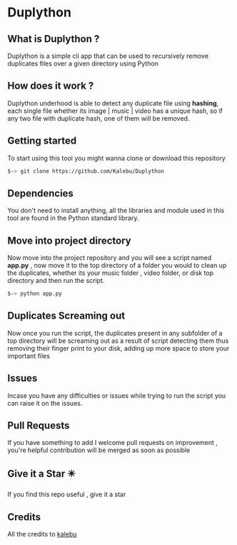 # Duplython

What is Duplython ?
-------------------

Duplython is a simple cli app that can be used to recursively remove duplicates files over a given directory using Python


How does it work ?
--------------------
Duplython underhood is able to detect any duplicate file using **hashing**, each single file whether its image | music | video has a unique hash, so if any two file with duplicate hash, one of them will be removed.


Getting started 
------------------
To start using this tool you might wanna clone or download this repository 

```bash
$-> git clone https://github.com/Kalebu/Duplython
```

Dependencies 
-------------

You don't need to install anything, all the libraries and module used in this tool are found in the Python standard library.


Move into project directory
---------------------------

Now move into the project repository and you will see a script named **app.py** , now move it to the top directory of a folder you would to clean up the duplicates, whether its your music folder , video folder, or disk top directory and then run the script.

```bash
$-> python app.py
```

Duplicates Screaming out
--------------------------
Now once you run the script, the duplicates present in any subfolder of a top directory will be screaming out as a result of script detecting them thus removing their finger print to your disk, adding up more space to store your important files

Issues 
-----------

Incase you have any difficulties or issues while trying to run the script
you can raise it on the issues. 

Pull Requests
----------------

If you have something to add I welcome pull requests on improvement , you're helpful contribution will be merged as soon as possible 

Give it a Star ✴️
--------------------
If you find this repo useful , give it a star

Credits
-----------
All the credits to [kalebu](github.com/kalebu)
